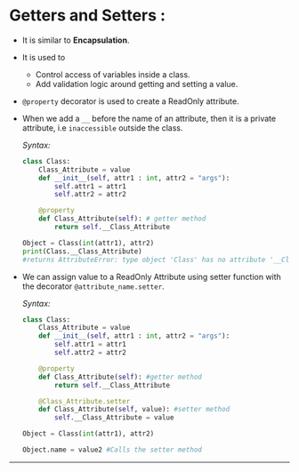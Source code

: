 # **Getters and Setters :**  

* It is similar to **Encapsulation**.  

* It is used to   
    * Control access of variables inside a class.  
    * Add validation logic around getting and setting a value.

* `@property` decorator is used to create a ReadOnly attribute.  

* When we add a `__` before the name of an attribute, then it is a private attribute, i.e `inaccessible` outside the class.  

    *Syntax:*  
    ```python
    class Class:
        Class_Attribute = value
        def __init__(self, attr1 : int, attr2 = "args"):
            self.attr1 = attr1
            self.attr2 = attr2

        @property 
        def Class_Attribute(self): # getter method
            return self.__Class_Attribute

    Object = Class(int(attr1), attr2)
    print(Class.__Class_Attribute) 
    #returns AttributeError: type object 'Class' has no attribute '__Class_Attribute'
    ```

* We can assign value to a ReadOnly Attribute using setter function with the decorator `@attribute_name.setter`.  

    *Syntax:*  
    ```python
    class Class:
        Class_Attribute = value
        def __init__(self, attr1 : int, attr2 = "args"):
            self.attr1 = attr1
            self.attr2 = attr2

        @property 
        def Class_Attribute(self): #getter method
            return self.__Class_Attribute

        @Class_Attribute.setter
        def Class_Attribute(self, value): #setter method
            self.__Class_Attribute = value

    Object = Class(int(attr1), attr2)
    
    Object.name = value2 #Calls the setter method
    ```

___